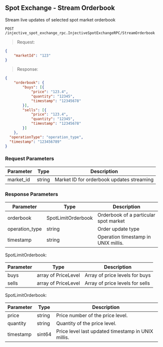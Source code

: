 ## Spot Exchange - Stream Orderbook

Stream live updates of selected spot market orderbook

`POST /injective_spot_exchange_rpc.InjectiveSpotExchangeRPC/StreamOrderbook`

> Request: 

```json
{
	"marketId": "123"
}
```

> Response:

```json
{
	"orderbook": {
		"buys": [{
			"price": "123.4",
			"quantity": "12345",
			"timestamp": "12345678"
		}],
		"sells": [{
			"price": "123.4",
			"quantity": "12345",
			"timestamp": "12345678"
		}]
	},
  "operationType": "operation_type",
  "timestamp": "123456789"
}
```

### Request Parameters

Parameter | Type  | Description
--------- | -------  | -----------
market_id | string | Market ID for orderbook updates streaming

### Response Parameters

Parameter | Type  | Description
--------- | -------  | -----------
orderbook | SpotLimitOrderbook  | Orderbook of a particular spot market
operation_type | string | Order update type
timestamp | string |  Operation timestamp in UNIX millis.

SpotLimitOrderbook:

Parameter | Type  | Description
--------- | -------  | -----------
buys | array of PriceLevel | Array of price levels for buys
sells | array of PriceLevel | Array of price levels for sells

SpotLimitOrderbook:

Parameter | Type  | Description
--------- | -------  | -----------
price | string | Price number of the price level.
quantity | string | Quantity of the price level.
timestamp | sint64 | Price level last updated timestamp in UNIX millis.
